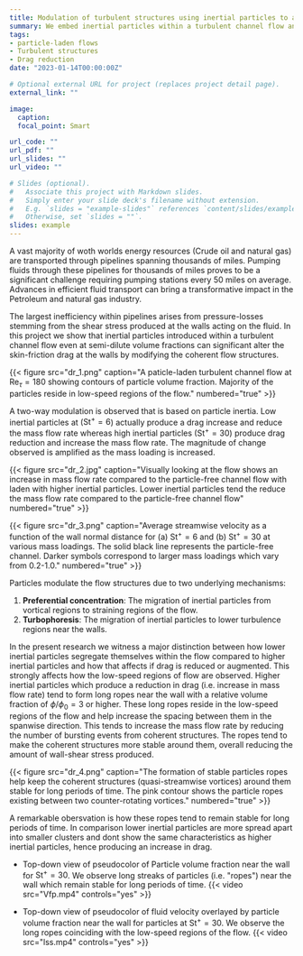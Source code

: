 ```yaml
---
title: Modulation of turbulent structures using inertial particles to achieve drag reduction
summary: We embed inertial particles within a turbulent channel flow and show the ability to destroy vortical structures and augment the mass flow rate within the channel and achieve drag reduction.
tags:
- particle-laden flows
- Turbulent structures
- Drag reduction
date: "2023-01-14T00:00:00Z"

# Optional external URL for project (replaces project detail page).
external_link: ""

image:
  caption:
  focal_point: Smart

url_code: ""
url_pdf: ""
url_slides: ""
url_video: ""

# Slides (optional).
#   Associate this project with Markdown slides.
#   Simply enter your slide deck's filename without extension.
#   E.g. `slides = "example-slides"` references `content/slides/example-slides.md`.
#   Otherwise, set `slides = ""`.
slides: example
---
```


A vast majority of woth worlds energy resources (Crude oil and natural gas) are transported through pipelines spanning thousands of miles. Pumping fluids through these pipelines for thousands of miles proves to be a significant challenge requiring pumping stations every 50 miles on average. Advances in efficient fluid transport can bring a transformative impact in the Petroleum and natural gas industry.  

The largest inefficiency within pipelines arises from pressure-losses stemming from the shear stress produced at the walls acting on the fluid. In this project we show that inertial particles introduced within a turbulent channel flow even at semi-dilute volume fractions can significant alter the skin-friction drag at the walls by modifying the coherent flow structures. 

{{< figure src="dr_1.png" caption="A paticle-laden turbulent channel flow at $\mathrm{Re}_\tau = 180$ showing contours of particle volume fraction. Majority of the particles reside in low-speed regions of the flow." numbered="true" >}}

A two-way modulation is observed that is based on particle inertia. Low inertial particles at ($\mathrm{St}^+ = 6$) actually produce a drag increase and reduce the mass flow rate whereas high inertial particles ($\mathrm{St}^+ = 30$) produce drag reduction and increase the mass flow rate. The magnitude of change observed is amplified as the mass loading is increased.  

{{< figure src="dr_2.jpg" caption="Visually looking at the flow shows an increase in mass flow rate compared to the particle-free channel flow with laden with higher inertial particles. Lower inertial particles tend the reduce the mass flow rate compared to the particle-free channel flow" numbered="true" >}}

{{< figure src="dr_3.png" caption="Average streamwise velocity as a function of the wall normal distance for (a) $\mathrm{St}^+ = 6$ and (b) $\mathrm{St}^+ = 30$ at various mass loadings. The solid black line represents the particle-free channel. Darker symbols correspond to larger mass loadings which vary from 0.2-1.0." numbered="true" >}}

Particles modulate the flow structures due to two underlying mechanisms:

1. **Preferential concentration**: The migration of inertial particles from vortical regions to straining regions of the flow.
2. **Turbophoresis**: The migration of inertial particles to lower turbulence regions near the walls. 

In the present research we witness a major distinction between how lower inertial particles segregate themselves within the flow compared to higher inertial particles and how that affects if drag is reduced or augmented. This strongly affects how the low-speed regions of flow are observed. Higher inertial particles which produce a reduction in drag (i.e. increase in mass flow rate) tend to form long ropes near the wall with a relative volume fraction of $\phi/\phi_0 = 3$ or higher. These long ropes reside in the low-speed regions of the flow and help increase the spacing between them in the spanwise direction. This tends to increase the mass flow rate by reducing the number of bursting events from coherent structures. The ropes tend to make the coherent structures more stable around them, overall reducing the amount of wall-shear stress produced. 

{{< figure src="dr_4.png" caption="The formation of stable particles ropes help keep the coherent structures (quasi-streamwise vortices) around them stable for long periods of time. The pink contour shows the particle ropes existing between two counter-rotating vortices." numbered="true" >}}

A remarkable obersvation is how these ropes tend to remain stable for long periods of time. In comparison lower inertial particles are more spread apart into smaller clusters and dont show the same characteristics as higher inertial particles, hence producing an increase in drag.    

- Top-down view of pseudocolor of Particle volume fraction near the wall for $\mathrm{St}^+ = 30$. We observe long streaks of particles (i.e. "ropes") near the wall which remain stable for long periods of time. 
{{< video src="Vfp.mp4" controls="yes" >}}

- Top-down view of pseudocolor of fluid velocity overlayed by particle volume fraction near the wall for particles at $\mathrm{St}^+ = 30$. We observe the long ropes coinciding with the low-speed regions of the flow. 
{{< video src="lss.mp4" controls="yes" >}}


